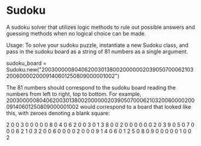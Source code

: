 Sudoku
======
A sudoku solver that utilizes logic methods to rule out possible answers and guessing methods when no logical choice can be made.



Usage:
To solve your sudoku puzzle, instantiate a new Sudoku class, and pass in the sudoku board as a string of 81 numbers as a single argument. 

sudoku_board = Sudoku.new("200300000804062003013800200000020390507000621032006000020009140601250809000001002")

The 81 numbers should correspond to the sudoku board reading the numbers from left to right, top to bottom.
For example, 200300000804062003013800200000020390507000621032006000020009140601250809000001002 would correspond to a board that looked like this, with zeroes denoting a blank square:

2 0 0 3 0 0 0 0 0
8 0 4 0 6 2 0 0 3
0 1 3 8 0 0 2 0 0 
0 0 0 0 2 0 3 9 0 
5 0 7 0 0 0 6 2 1 
0 3 2 0 0 6 0 0 0
0 2 0 0 0 9 1 4 0 
6 0 1 2 5 0 8 0 9
0 0 0 0 0 1 0 0 2

